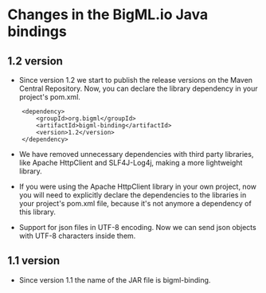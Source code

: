 # Changes in the BigML.io Java bindings

## 1.2 version

* Since version 1.2 we start to publish the release versions on the Maven Central Repository. Now, you can declare
the library dependency in your project's pom.xml.

```
    <dependency>
        <groupId>org.bigml</groupId>
        <artifactId>bigml-binding</artifactId>
        <version>1.2</version>
    </dependency>
```

* We have removed unnecessary dependencies with third party libraries, like Apache HttpClient and SLF4J-Log4j, making
a more lightweight library.

* If you were using the Apache HttpClient library in your own project, now you will need to explicitly declare the
dependencies to the libraries in your project's pom.xml file, because it's not anymore a dependency of this library.

* Support for json files in UTF-8 encoding. Now we can send json objects with UTF-8 characters inside them.

## 1.1 version

* Since version 1.1 the name of the JAR file is bigml-binding.

